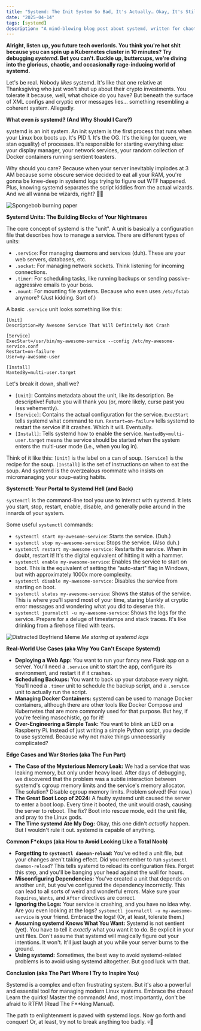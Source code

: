 ```yaml
---
title: "Systemd: The Init System So Bad, It's Actually… Okay, It's Still Bad"
date: "2025-04-14"
tags: [systemd]
description: "A mind-blowing blog post about systemd, written for chaotic Gen Z engineers."
---
```


**Alright, listen up, you future tech overlords. You think you're hot shit because you can spin up a Kubernetes cluster in 10 minutes? Try debugging *systemd*. Bet you can't. Buckle up, buttercups, we're diving into the glorious, chaotic, and occasionally rage-inducing world of systemd.**

Let's be real. Nobody *likes* systemd. It's like that one relative at Thanksgiving who just won't shut up about their crypto investments. You tolerate it because, well, what choice do you have? But beneath the surface of XML configs and cryptic error messages lies... something resembling a coherent system. Allegedly.

**What even *is* systemd? (And Why Should I Care?)**

systemd is an init system. An init system is the first process that runs when your Linux box boots up. It's PID 1. It's the OG. It's the king (or queen, we stan equality) of processes. It's responsible for starting everything else: your display manager, your network services, your random collection of Docker containers running sentient toasters.

Why should you care? Because when your server inevitably implodes at 3 AM because some obscure service decided to eat all your RAM, you're gonna be knee-deep in systemd logs trying to figure out WTF happened. Plus, knowing systemd separates the script kiddies from the actual wizards. And we all wanna be wizards, right? 🧙‍♀️

![Spongebob burning paper](https://i.kym-cdn.com/photos/images/newsfeed/001/445/043/b50.png)

**Systemd Units: The Building Blocks of Your Nightmares**

The core concept of systemd is the "unit". A unit is basically a configuration file that describes how to manage a service. There are different types of units:

*   `.service`: For managing daemons and services (duh). These are your web servers, databases, etc.
*   `.socket`: For managing network sockets. Think listening for incoming connections.
*   `.timer`: For scheduling tasks, like running backups or sending passive-aggressive emails to your boss.
*   `.mount`: For mounting file systems. Because who even uses `/etc/fstab` anymore? (Just kidding. Sort of.)

A basic `.service` unit looks something like this:

```
[Unit]
Description=My Awesome Service That Will Definitely Not Crash

[Service]
ExecStart=/usr/bin/my-awesome-service --config /etc/my-awesome-service.conf
Restart=on-failure
User=my-awesome-user

[Install]
WantedBy=multi-user.target
```

Let's break it down, shall we?

*   `[Unit]`: Contains metadata about the unit, like its description. Be descriptive! Future you will thank you (or, more likely, curse past you less vehemently).
*   `[Service]`: Contains the actual configuration for the service. `ExecStart` tells systemd what command to run. `Restart=on-failure` tells systemd to restart the service if it crashes. Which it will. Eventually.
*   `[Install]`: Tells systemd how to enable the service. `WantedBy=multi-user.target` means the service should be started when the system enters the multi-user mode (i.e., when you log in).

Think of it like this: `[Unit]` is the label on a can of soup. `[Service]` is the recipe for the soup. `[Install]` is the set of instructions on when to eat the soup. And systemd is the overzealous roommate who insists on micromanaging your soup-eating habits.

**Systemctl: Your Portal to Systemd Hell (and Back)**

`systemctl` is the command-line tool you use to interact with systemd. It lets you start, stop, restart, enable, disable, and generally poke around in the innards of your system.

Some useful `systemctl` commands:

*   `systemctl start my-awesome-service`: Starts the service. (Duh.)
*   `systemctl stop my-awesome-service`: Stops the service. (Also duh.)
*   `systemctl restart my-awesome-service`: Restarts the service. When in doubt, restart it! It's the digital equivalent of hitting it with a hammer.
*   `systemctl enable my-awesome-service`: Enables the service to start on boot. This is the equivalent of setting the "auto-start" flag in Windows, but with approximately 1000x more complexity.
*   `systemctl disable my-awesome-service`: Disables the service from starting on boot.
*   `systemctl status my-awesome-service`: Shows the status of the service. This is where you'll spend most of your time, staring blankly at cryptic error messages and wondering what you did to deserve this.
*   `systemctl journalctl -u my-awesome-service`: Shows the logs for the service. Prepare for a deluge of timestamps and stack traces. It's like drinking from a firehose filled with tears.

![Distracted Boyfriend Meme](https://i.imgflip.com/1ur9b0.jpg)
*Me staring at systemd logs*

**Real-World Use Cases (aka Why You Can't Escape Systemd)**

*   **Deploying a Web App:** You want to run your fancy new Flask app on a server. You'll need a `.service` unit to start the app, configure its environment, and restart it if it crashes.
*   **Scheduling Backups:** You want to back up your database every night. You'll need a `.timer` unit to schedule the backup script, and a `.service` unit to actually run the script.
*   **Managing Docker Containers:** systemd can be used to manage Docker containers, although there are other tools like Docker Compose and Kubernetes that are more commonly used for that purpose. But hey, if you're feeling masochistic, go for it!
*   **Over-Engineering a Simple Task:** You want to blink an LED on a Raspberry Pi. Instead of just writing a simple Python script, you decide to use systemd. Because why not make things unnecessarily complicated?

**Edge Cases and War Stories (aka The Fun Part)**

*   **The Case of the Mysterious Memory Leak:** We had a service that was leaking memory, but only under heavy load. After days of debugging, we discovered that the problem was a subtle interaction between systemd's cgroup memory limits and the service's memory allocator. The solution? Disable cgroup memory limits. Problem solved! (For now.)
*   **The Great Boot Loop of 2024:** A faulty systemd unit caused the server to enter a boot loop. Every time it booted, the unit would crash, causing the server to reboot. The fix? Boot into rescue mode, edit the unit file, and pray to the Linux gods.
*   **The Time systemd Ate My Dog:** Okay, this one didn't *actually* happen. But I wouldn't rule it out. systemd is capable of anything.

**Common F\*ckups (aka How to Avoid Looking Like a Total Noob)**

*   **Forgetting to `systemctl daemon-reload`:** You've edited a unit file, but your changes aren't taking effect. Did you remember to run `systemctl daemon-reload`? This tells systemd to reload its configuration files. Forget this step, and you'll be banging your head against the wall for hours.
*   **Misconfiguring Dependencies:** You've created a unit that depends on another unit, but you've configured the dependency incorrectly. This can lead to all sorts of weird and wonderful errors. Make sure your `Requires`, `Wants`, and `After` directives are correct.
*   **Ignoring the Logs:** Your service is crashing, and you have no idea why. Are you even looking at the logs? `systemctl journalctl -u my-awesome-service` is your friend. Embrace the logs! (Or, at least, tolerate them.)
*   **Assuming systemd Knows What You Want:** Systemd is not sentient (yet). You have to tell it *exactly* what you want it to do. Be explicit in your unit files. Don't assume that systemd will magically figure out your intentions. It won't. It'll just laugh at you while your server burns to the ground.
*   **Using systemd:** Sometimes, the best way to avoid systemd-related problems is to avoid using systemd altogether. But good luck with that.

**Conclusion (aka The Part Where I Try to Inspire You)**

Systemd is a complex and often frustrating system. But it's also a powerful and essential tool for managing modern Linux systems. Embrace the chaos! Learn the quirks! Master the commands! And, most importantly, don't be afraid to RTFM (Read The F\*\*king Manual).

The path to enlightenment is paved with systemd logs. Now go forth and conquer! Or, at least, try not to break anything too badly. 💀🙏
